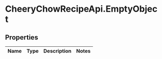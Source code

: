 # CheeryChowRecipeApi.EmptyObject

## Properties
Name | Type | Description | Notes
------------ | ------------- | ------------- | -------------


